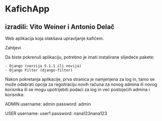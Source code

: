 # KafichApp
## izradili: Vito Weiner i Antonio Delač
Web aplikacija koja olakšava upravljanje kafićem.


Zahtjevi

Da biste pokrenuli aplikaciju, potrebno je imati instalirane slijedeće pakete:

    - Django (verzija 5.1.1 ili novija)
    - Django Filter (django-filter)




Nakon pokretanja aplikacije, prva stranica je namjenjena za log in, tamo se može odabrati opcija za registraciju novih računa za novog admina ili novog korisnika
ili se mogu upotrijebiti podaci za log in već postojećih admina i korisnika:

ADMIN
username: admin
password: admin

USER
username: user1
password: nana123nana123 